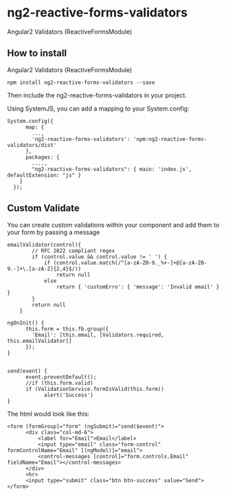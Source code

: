 # ng2-reactive-forms-validators
Angular2 Validators (ReactiveFormsModule)

## How to install
Angular2 Validators (ReactiveFormsModule)

``` npm install ng2-reactive-forms-validators --save ```

Then include the ng2-reactive-forms-validators in your project.

Using SystemJS, you can add a mapping to your System.config:

```
System.config({
      map: {
        ...,
        'ng2-reactive-forms-validators': 'npm:ng2-reactive-forms-validators/dist'
      },
      packages: {
        ....,
        "ng2-reactive-forms-validators": { main: 'index.js', defaultExtension: "js" }
    }
  });
  ```
  
## Custom Validate

You can create custom validations within your component and add them to your form by passing a message

```
emailValidator(control){
        // RFC 2822 compliant regex
        if (control.value && control.value != ' ') {
            if (control.value.match(/^[a-zA-Z0-9._%+-]+@[a-zA-Z0-9.-]+\.[a-zA-Z]{2,4}$/))
                return null
            else
                return { 'customErro': { 'message': 'Invalid email' } }
        }
        return null
    }

```

```
ngOnInit() {
      this.form = this.fb.group({
        'Email': [this.email, [Validators.required, this.emailValidator]]
      });
}


send(event) {
      event.preventDefault();
      //if (this.form.valid)
      if (ValidationService.formIsValid(this.form))
            alert('Success')
}
```
The html would look like this:
```
<form [formGroup]="form" (ngSubmit)="send($event)">
      <div class="col-md-6">
          <label for="Email">Email</label>
          <input type="email" class="form-control" formControlName="Email" [(ngModel)]="email">
          <control-messages [control]="form.controls.Email" fieldName="Email"></control-messages>
      </div>
      <hr>
      <input type="submit" class="btn btn-success" value="Send">
</form>
```
